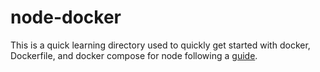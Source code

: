 # node-docker

This is a quick learning directory used to quickly get started with docker, Dockerfile, and docker compose for node following a [guide](https://auth0.com/blog/use-docker-to-create-a-node-development-environment/).

